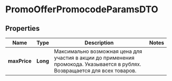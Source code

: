 

# PromoOfferPromocodeParamsDTO

## Properties

Name | Type | Description | Notes
------------ | ------------- | ------------- | -------------
**maxPrice** | **Long** | Максимально возможная цена для участия в акции до применения промокода.  Указывается в рублях.  Возвращается для всех товаров.  | 




